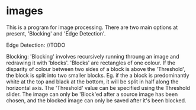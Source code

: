 # images

This is a program for image processing.
There are two main options at present, 'Blocking' and 'Edge Detection'.

Edge Detection:
//TODO

Blocking:
'Blocking' involves recursively running throung an image and redrawing it with 'blocks'.
'Blocks' are rectangles of one colour.
If the disparity of colour between two sides of a block is above the 'Threshold', the block is split into two smaller blocks.
Eg. if the a block is predominantly white at the top and black at the bottom, it will be split in half along the horizontal axis.
The 'Threshold' value can be specified using the Threshold slider.
The image can only be 'Block'ed after a source image has been chosen, and the blocked image can only be saved after it's been blocked.
